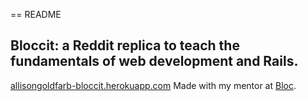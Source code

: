 == README

## Bloccit: a Reddit replica to teach the fundamentals of web development and Rails.
[allisongoldfarb-bloccit.herokuapp.com](https://allisongoldfarb-bloccit.herokuapp.com)
Made with my mentor at [Bloc](http://bloc.io).
